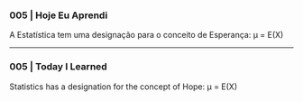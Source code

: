 ### 005 | Hoje Eu Aprendi
A Estatística tem uma designação para o conceito de Esperança:
μ = E(X)

---
### 005 | Today I Learned
Statistics has a designation for the concept of Hope:
μ = E(X)
